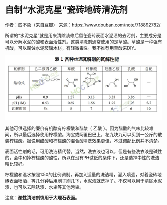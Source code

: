 # 自制“水泥克星”瓷砖地砖清洗剂

作者：四不象（来自豆瓣）
来源：https://www.douban.com/note/718892782/

所谓的“水泥克星”就是用来清除装修后留在瓷砖表面水泥渍的去污剂，主要成分是可以分解水泥的酸和表面活性剂。这类清洗剂通常使用的是草酸。草酸是一种强有机酸，可以腐蚀水泥玻璃木材，有轻微毒性。我不推荐用草酸来DIY。

![img1](./image/p61104693.webp)

其他可供选择的廉价有机酸有柠檬酸和醋酸（ 乙酸 ）。因为醋酸的气味比较难闻，所以最后选择使用柠檬酸。淘宝或阿里巴巴上，花九块九可以买到一公斤的散装柠檬酸。据说用醋酸和柠檬酸的混合酸清洗效果更佳，不过调配比例并不清楚。

表面活性剂的话，可用洗洁精代替。当然，洗衣液也可以，但是有些洗衣液是碱性的，会中和掉柠檬酸的酸性，所以在没有PH试纸的条件下，还是选择中性的洗洁精比较好。

柠檬酸和温水按照1:50的比例调制，再加入适量的洗洁精，灌入喷壶，对着瓷砖地砖表面喷洒，等几分钟后用刷子刷几下，水泥渍就洗掉了。不仅可以用于清除水泥渍，也可以去除锈渍、水垢等其他污垢。

注意：**酸性清洁剂慎用于大理石表面。**

